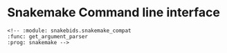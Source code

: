 # Snakemake Command line interface

```{argparse}
<!-- :module: snakebids.snakemake_compat
:func: get_argument_parser
:prog: snakemake -->
```
